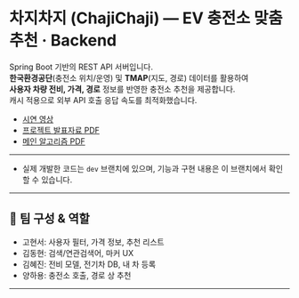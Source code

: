 # 차지차지 (ChajiChaji) — EV 충전소 맞춤 추천 · Backend

Spring Boot 기반의 REST API 서버입니다.  
**한국환경공단**(충전소 위치/운영) 및 **TMAP**(지도, 경로) 데이터를 활용하여  
**사용자 차량 전비, 가격, 경로** 정보를 반영한 충전소 추천을 제공합니다.  
캐시 적용으로 외부 API 호출 응답 속도를 최적화했습니다.

- [시연 영상](https://youtu.be/YOVmfL522D8?feature=shared)
- [프로젝트 발표자료 PDF](./ProjectChaji.pdf)  
- [메인 알고리즘 PDF](./메인-알고리즘.pdf)

---
- 실제 개발한 코드는 `dev` 브랜치에 있으며, 기능과 구현 내용은 이 브랜치에서 확인할 수 있습니다.
---

## 👥 팀 구성 & 역할
- 고현서: 사용자 필터, 가격 정보, 추천 리스트
- 김동현: 검색/연관검색어, 마커 UX
- 김혜진: 전비 모델, 전기차 DB, 내 차 등록
- 양하용: 충전소 호출, 경로 상 추천

---

